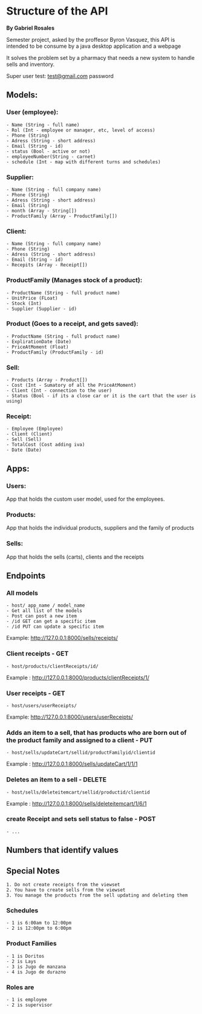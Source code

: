 # Structure of the API

**By Gabriel Rosales**

Semester project, asked by the proffesor Byron Vasquez, this API is intended to be consume by a java desktop application and a webpage

It solves the problem set by a pharmacy that needs a new system to handle sells and inventory.

Super user test:
test@gmail.com
password

## Models:

### User (employee):
    - Name (String - full name)
    - Rol (Int - employee or manager, etc, level of access)
    - Phone (String)
    - Adress (String - short address)
    - Email (String - id)
    - status (Bool - active or not)
    - employeeNumber(String - carnet)
    - schedule (Int - map with different turns and schedules)

### Supplier:
    - Name (String - full company name)
    - Phone (String)
    - Adress (String - short address)
    - Email (String)
    - month (Array - String[])
    - ProductFamily (Array - ProductFamily[])

### Client:
    - Name (String - full company name)
    - Phone (String)
    - Adress (String - short address)
    - Email (String - id)
    - Recepits (Array - Receipt[])

### ProductFamily (Manages stock of a product):
    - ProductName (String - full product name)
    - UnitPrice (FLoat)
    - Stock (Int)
    - Supplier (Supplier - id)

### Product (Goes to a receipt, and gets saved):
    - ProductName (String - full product name)
    - ExplirationDate (Date)
    - PriceAtMoment (Float)
    - ProductFamily (ProductFamily - id)

### Sell:
    - Products (Array - Product[])
    - Cost (Int - Sumatory of all the PriceAtMoment)
    - Client (Int - connection to the user)
    - Status (Bool - if its a close car or it is the cart that the user is using)

### Receipt:
    - Employee (Employee)
    - Client (Client)
    - Sell (Sell)
    - TotalCost (Cost adding iva)
    - Date (Date)

## Apps:

### Users:

App that holds the custom user model, used for the employees.

### Products:

App that holds the individual products, suppliers and the family of products

### Sells:

App that holds the sells (carts), clients and the receipts

## Endpoints

### All models

    - host/ app_name / model_name
    - Get all list of the models
    - Post can post a new item
    - /id GET can get a specific item
    - /id PUT can update a specific item

Example: http://127.0.0.1:8000/sells/receipts/

### Client receipts - GET

    - host/products/clientReceipts/id/

Example : http://127.0.0.1:8000/products/clientReceipts/1/

### User receipts - GET

    - host/users/userReceipts/

Example: http://127.0.0.1:8000/users/userReceipts/

### Adds an item to a sell, that has products who are born out of the product family and assigned to a client - PUT

    - host/sells/updateCart/sellid/productFamilyid/clientid

Example : http://127.0.0.1:8000/sells/updateCart/1/1/1

### Deletes an item to a sell - DELETE

    - host/sells/deleteitemcart/sellid/productid/clientid

Example : http://127.0.0.1:8000/sells/deleteitemcart/1/6/1

### create Receipt and sets sell status to false - POST

    - ...

## Numbers that identify values

## Special Notes

    1. Do not create receipts from the viewset
    2. You have to create sells from the viewset
    3. You manage the products from the sell updating and deleting them

### Schedules

    - 1 is 6:00am to 12:00pm
    - 2 is 12:00pm to 6:00pm

### Product Families

    - 1 is Doritos
    - 2 is Lays
    - 3 is Jugo de manzana
    - 4 is Jugo de durazno

### Roles are

    - 1 is employee
    - 2 is supervisor

